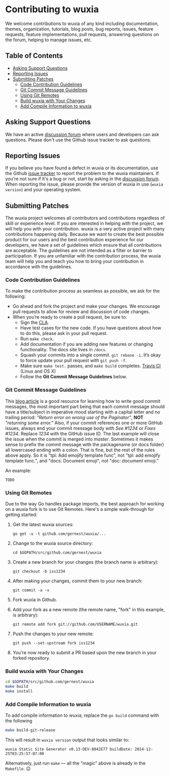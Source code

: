 
# Contributing to wuxia

We welcome contributions to wuxia of any kind including documentation, themes,
organization, tutorials, blog posts, bug reports, issues, feature requests,
feature implementations, pull requests, answering questions on the forum,
helping to manage issues, etc.


## Table of Contents

* [Asking Support Questions](#asking-support-questions)
* [Reporting Issues](#reporting-issues)
* [Submitting Patches](#submitting-patches)
  * [Code Contribution Guidelines](#code-contribution-guidelines)
  * [Git Commit Message Guidelines](#git-commit-message-guidelines)
  * [Using Git Remotes](#using-git-remotes)
  * [Build wuxia with Your Changes](#build-wuxia-with-your-changes)
  * [Add Compile Information to wuxia](#add-compile-information-to-wuxia)

## Asking Support Questions

We have an active [discussion forum]() where users and developers can ask questions.
Please don't use the Github issue tracker to ask questions.

## Reporting Issues

If you believe you have found a defect in wuxia or its documentation, use
the Github [issue tracker](https://github.com/gernest/wuxia/issues) to report the problem to the wuxia maintainers.
If you're not sure if it's a bug or not, start by asking in the [discussion forum](http://discuss.gowuxia.io).
When reporting the issue, please provide the version of wuxia in use (`wuxia version`) and your operating system.

## Submitting Patches

The wuxia project welcomes all contributors and contributions regardless of skill or experience level.
If you are interested in helping with the project, we will help you with your contribution.
wuxia is a very active project with many contributions happening daily.
Because we want to create the best possible product for our users and the best contribution experience for our developers,
we have a set of guidelines which ensure that all contributions are acceptable.
The guidelines are not intended as a filter or barrier to participation.
If you are unfamiliar with the contribution process, the wuxia team will help you and teach you how to bring your contribution in accordance with the guidelines.

### Code Contribution Guidelines

To make the contribution process as seamless as possible, we ask for the following:

* Go ahead and fork the project and make your changes.  We encourage pull requests to allow for review and discussion of code changes.
* When you’re ready to create a pull request, be sure to:
    * Sign the [CLA](CLA.md).
    * Have test cases for the new code. If you have questions about how to do this, please ask in your pull request.
    * Run `make check`.
    * Add documentation if you are adding new features or changing functionality.  The docs site lives in `/docs`.
    * Squash your commits into a single commit. `git rebase -i`. It’s okay to force update your pull request with `git push -f`.
    * Make sure `make test.` passes, and `make build` completes. [Travis CI](https://travis-ci.org/gernets/wuxia) (Linux and OS&nbsp;X) 
    * Follow the **Git Commit Message Guidelines** below.

### Git Commit Message Guidelines

This [blog article](http://chris.beams.io/posts/git-commit/) is a good resource for learning how to write good commit messages,
the most important part being that each commit message should have a title/subject in imperative mood starting with a capital letter and no trailing period:
*"Return error on wrong use of the Paginator"*, **NOT** *"returning some error."*
Also, if your commit references one or more GitHub issues, always end your commit message body with *See #1234* or *Fixes #1234*.
Replace *1234* with the GitHub issue ID. The last example will close the issue when the commit is merged into *master*.
Sometimes it makes sense to prefix the commit message with the packagename (or docs folder) all lowercased ending with a colon.
That is fine, but the rest of the rules above apply.
So it is "tpl: Add emojify template func", not "tpl: add emojify template func.", and "docs: Document emoji", not "doc: document emoji."

An example:

```text
TODO
```

### Using Git Remotes

Due to the way Go handles package imports, the best approach for working on a
wuxia fork is to use Git Remotes.  Here's a simple walk-through for getting
started:

1. Get the latest wuxia sources:

    ```
    go get -u -t github.com/gernest/wuxia/...
    ```

1. Change to the wuxia source directory:

    ```
    cd $GOPATH/src/github.com/gernest/wuxia
    ```

1. Create a new branch for your changes (the branch name is arbitrary):

    ```
    git checkout -b iss1234
    ```

1. After making your changes, commit them to your new branch:

    ```
    git commit -a -v
    ```

1. Fork wuxia in Github.

1. Add your fork as a new remote (the remote name, "fork" in this example, is arbitrary):

    ```
    git remote add fork git://github.com/USERNAME/wuxia.git
    ```

1. Push the changes to your new remote:

    ```
    git push --set-upstream fork iss1234
    ```

1. You're now ready to submit a PR based upon the new branch in your forked repository.

### Build wuxia with Your Changes

```bash
cd $GOPATH/src/github.com/gernest/wuxia
make build
make install
```

### Add Compile Information to wuxia

To add compile information to wuxia, replace the `go build` command with the following 

```bash
make build-git-release
```

This will result in `wuxia version` output that looks similar to:

    wuxia Static Site Generator v0.13-DEV-8042E77 buildDate: 2014-12-25T03:25:57-07:00

Alternatively, just run `make` &mdash; all the “magic” above is already in the `Makefile`.  :wink:

